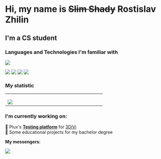 
# Hi, my name is ~~Slim Shady~~ Rostislav Zhilin
## I'm a CS student

### Languages and Technologies I'm familiar with

<p align="left">
  <a href="https://skillicons.dev">
    <img src="https://skillicons.dev/icons?i=py,flask,cpp,cs,java,git,docker,bash,linux,sqlite,postgres," />
  </a>
</p>
<p float="left">
  <img src="https://img.shields.io/badge/pandas-%23150458.svg?style=for-the-badge&logo=pandas&logoColor=white" />
  <img src="https://img.shields.io/badge/numpy-%23013243.svg?style=for-the-badge&logo=numpy&logoColor=white"/> 
  <img src="https://img.shields.io/badge/SciPy-%230C55A5.svg?style=for-the-badge&logo=scipy&logoColor=%white" />
  <img src="https://img.shields.io/badge/Matplotlib-%23ffffff.svg?style=for-the-badge&logo=Matplotlib&logoColor=black"/>
</p>


### My statistic
<table>
  <tr>
    <td valign="left" width="300px">
			<p align="left">
				<img align=left src="https://github-readme-stats.vercel.app/api/top-langs/?username=Iwillfinduo&layout=compact&show_icons=true&theme=github_white"/>
			</p>
		</td>
    </tr>
</table>

### I'm currently working on:
📖 Plux's **[Testing platform](https://github.com/PluxCo/testing-platform)** for [3DiVi](https://www.3divi.ru/)<br>
📖 Some educational projects for my bachelor degree
<br>

**My messengers:**


<a href="https://t.me/Iwillfinduo">
    <img src="https://img.shields.io/badge/Telegram-2CA5E0?style=for-the-badge&logo=telegram&logoColor=white">
</a>
